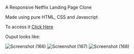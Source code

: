 A Responsive Netflix Landing Page Clone

Made using pure HTML, CSS and Javascript

To access it [Click Here](https://amishasinghh.github.io/Responsive-Netflix-LandingPage-Clone/)

Ouput looks like:

![Screenshot (166)](https://user-images.githubusercontent.com/53701356/130217818-3489095a-d7f4-43fe-ab29-df74fb933e08.png)
![Screenshot (167)](https://user-images.githubusercontent.com/53701356/130217825-1915b194-a460-4330-9519-fdf7f7c2e647.png)
![Screenshot (168)](https://user-images.githubusercontent.com/53701356/130217828-d33c718d-ff16-4077-b680-48616bc07c98.png)


